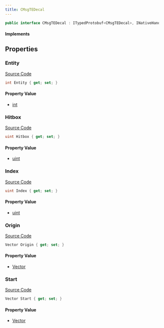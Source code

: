 ```yaml
---
title: CMsgTEDecal
---
```


```csharp
public interface CMsgTEDecal : ITypedProtobuf<CMsgTEDecal>, INativeHandle, INetMessage<CMsgTEDecal>, IDisposable
```

#### Implements

## Properties

### Entity

[Source Code](https://github.com/swiftly-solution/swiftlys2/blob/main/managed/src/SwiftlyS2.Generated/Protobufs/Interfaces/CMsgTEDecal.cs#L24)

```csharp
int Entity { get; set; }
```

#### Property Value

- [int](https://learn.microsoft.com/dotnet/api/system.int32)

### Hitbox

[Source Code](https://github.com/swiftly-solution/swiftlys2/blob/main/managed/src/SwiftlyS2.Generated/Protobufs/Interfaces/CMsgTEDecal.cs#L27)

```csharp
uint Hitbox { get; set; }
```

#### Property Value

- [uint](https://learn.microsoft.com/dotnet/api/system.uint32)

### Index

[Source Code](https://github.com/swiftly-solution/swiftlys2/blob/main/managed/src/SwiftlyS2.Generated/Protobufs/Interfaces/CMsgTEDecal.cs#L30)

```csharp
uint Index { get; set; }
```

#### Property Value

- [uint](https://learn.microsoft.com/dotnet/api/system.uint32)

### Origin

[Source Code](https://github.com/swiftly-solution/swiftlys2/blob/main/managed/src/SwiftlyS2.Generated/Protobufs/Interfaces/CMsgTEDecal.cs#L18)

```csharp
Vector Origin { get; set; }
```

#### Property Value

- [Vector](/docs/api/shared/natives/vector)

### Start

[Source Code](https://github.com/swiftly-solution/swiftlys2/blob/main/managed/src/SwiftlyS2.Generated/Protobufs/Interfaces/CMsgTEDecal.cs#L21)

```csharp
Vector Start { get; set; }
```

#### Property Value

- [Vector](/docs/api/shared/natives/vector)

